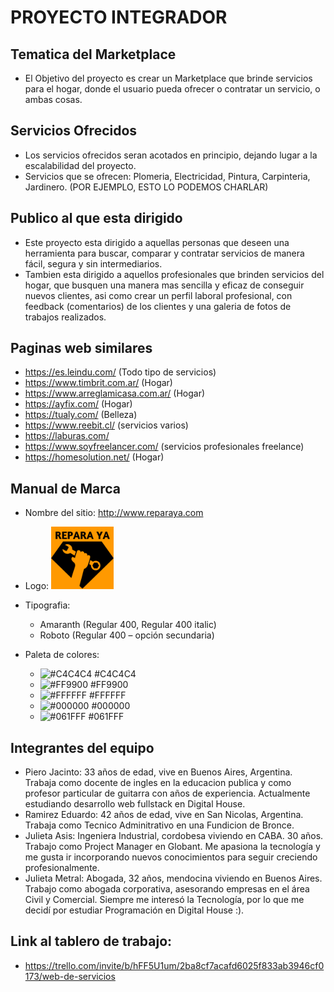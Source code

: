 # PROYECTO INTEGRADOR

## Tematica del Marketplace
- El Objetivo del proyecto es crear un Marketplace que brinde servicios para el hogar, donde el usuario pueda ofrecer o contratar un servicio, o ambas cosas. 

## Servicios Ofrecidos
- Los servicios ofrecidos seran acotados en principio, dejando lugar a la escalabilidad del proyecto. 
- Servicios que se ofrecen: Plomeria, Electricidad, Pintura, Carpinteria, Jardinero. (POR EJEMPLO, ESTO LO PODEMOS CHARLAR) 

## Publico al que esta dirigido
- Este proyecto esta dirigido a aquellas personas que deseen una herramienta para buscar, comparar y contratar servicios de manera fácil, segura y sin intermediarios.
- Tambien esta dirigido a aquellos profesionales que brinden servicios del hogar, que busquen una manera mas sencilla y eficaz de conseguir nuevos clientes, asi como crear un perfil laboral profesional, con feedback (comentarios) de los clientes y una galeria de fotos de trabajos realizados. 

## Paginas web similares
- https://es.leindu.com/  (Todo tipo de servicios)
- https://www.timbrit.com.ar/  (Hogar)
- https://www.arreglamicasa.com.ar/   (Hogar)
- https://ayfix.com/   (Hogar)
- https://tualy.com/   (Belleza)
- https://www.reebit.cl/  (servicios varios)
- https://laburas.com/
- https://www.soyfreelancer.com/ (servicios profesionales freelance)
- https://homesolution.net/ (Hogar)

## Manual de Marca

- Nombre del sitio: http://www.reparaya.com
- Logo:  <img src= "./public/images/LogoReparaYa.png" alt="logo" width= 100/> 
- Tipografia:
    - Amaranth (Regular 400, Regular 400 italic)
    - Roboto (Regular 400 – opción secundaria)

- Paleta de colores:
  
    
    -  ![#C4C4C4](https://via.placeholder.com/15/C4C4C4/000000?text=+) #C4C4C4
    -  ![#FF9900](https://via.placeholder.com/15/FF9900/000000?text=+) #FF9900
    -  ![#FFFFFF](https://via.placeholder.com/15/FFFFFF/000000?text=+) #FFFFFF
    -  ![#000000](https://via.placeholder.com/15/000000/000000?text=+) #000000
    -  ![#061FFF](https://via.placeholder.com/15/061FFF/000000?text=+) #061FFF
    

    

## Integrantes del equipo
- Piero Jacinto: 33 años de edad, vive en Buenos Aires, Argentina. Trabaja como docente de ingles en la educacion publica y como profesor particular de guitarra con años de experiencia. Actualmente estudiando desarrollo web fullstack en Digital House. 
- Ramirez Eduardo: 42 años de edad, vive en San Nicolas, Argentina. Trabaja como Tecnico Adminitrativo en una Fundicion de Bronce.
- Julieta Asis: Ingeniera Industrial, cordobesa viviendo en CABA. 30 años. Trabajo como Project Manager en Globant. Me apasiona la tecnología y me gusta ir incorporando nuevos conocimientos para seguir creciendo profesionalmente.
- Julieta Metral: Abogada, 32 años, mendocina viviendo en Buenos Aires. Trabajo como abogada corporativa, asesorando empresas en el área Civil y Comercial. Siempre me interesó la Tecnología, por lo que me decidí por estudiar Programación en Digital House :).

## Link al tablero de trabajo:
- https://trello.com/invite/b/hFF5U1um/2ba8cf7acafd6025f833ab3946cf0173/web-de-servicios